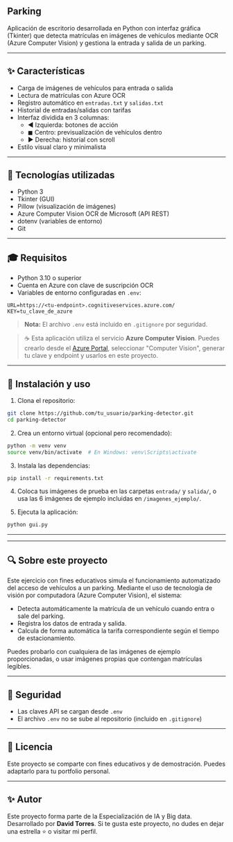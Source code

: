 ## Parking 

Aplicación de escritorio desarrollada en Python con interfaz gráfica (Tkinter) que detecta matrículas en imágenes de vehículos mediante OCR (Azure Computer Vision) y gestiona la entrada y salida de un parking.

---

## ✨ Características

- Carga de imágenes de vehículos para entrada o salida
- Lectura de matrículas con Azure OCR
- Registro automático en `entradas.txt` y `salidas.txt`
- Historial de entradas/salidas con tarifas
- Interfaz dividida en 3 columnas:
  - ◀ Izquierda: botones de acción
  - ◼ Centro: previsualización de vehículos dentro
  - ▶ Derecha: historial con scroll
- Estilo visual claro y minimalista

---

## 🚀 Tecnologías utilizadas

- Python 3
- Tkinter (GUI)
- Pillow (visualización de imágenes)
- Azure Computer Vision OCR de Microsoft (API REST)
- dotenv (variables de entorno)
- Git

---

## 🎓 Requisitos

- Python 3.10 o superior
- Cuenta en Azure con clave de suscripción OCR
- Variables de entorno configuradas en `.env`:

```
URL=https://<tu-endpoint>.cognitiveservices.azure.com/
KEY=tu_clave_de_azure
```

> **Nota:** El archivo `.env` está incluido en `.gitignore` por seguridad.

> ☕ Esta aplicación utiliza el servicio **Azure Computer Vision**. Puedes crearlo desde el [Azure Portal](https://portal.azure.com), seleccionar "Computer Vision", generar tu clave y endpoint y usarlos en este proyecto.

---

## 🔧 Instalación y uso

1. Clona el repositorio:

```bash
git clone https://github.com/tu_usuario/parking-detector.git
cd parking-detector
```

2. Crea un entorno virtual (opcional pero recomendado):

```bash
python -m venv venv
source venv/bin/activate  # En Windows: venv\Scripts\activate
```

3. Instala las dependencias:

```bash
pip install -r requirements.txt
```

4. Coloca tus imágenes de prueba en las carpetas `entrada/` y `salida/`, o usa las 6 imágenes de ejemplo incluidas en `/imagenes_ejemplo/`.

5. Ejecuta la aplicación:

```bash
python gui.py
```

---


---

## 🔍 Sobre este proyecto

Este ejercicio con fines educativos simula el funcionamiento automatizado del acceso de vehículos a un parking. Mediante el uso de tecnología de visión por computadora (Azure Computer Vision), el sistema:

- Detecta automáticamente la matrícula de un vehículo cuando entra o sale del parking.
- Registra los datos de entrada y salida.
- Calcula de forma automática la tarifa correspondiente según el tiempo de estacionamiento.

Puedes probarlo con cualquiera de las imágenes de ejemplo proporcionadas, o usar imágenes propias que contengan matrículas legibles.

---

## 🔐 Seguridad

- Las claves API se cargan desde `.env`
- El archivo `.env` no se sube al repositorio (incluido en `.gitignore`)

---

## 🚫 Licencia

Este proyecto se comparte con fines educativos y de demostración. Puedes adaptarlo para tu portfolio personal.

---

## ✨ Autor

Este proyecto forma parte de la Especialización de IA y Big data.
Desarrollado por **David Torres**. Si te gusta este proyecto, no dudes en dejar una estrella ⭐ o visitar mi perfil.



